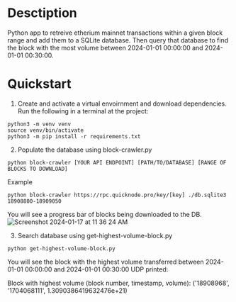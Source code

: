 # Desctiption
Python app to retreive etherium mainnet transactions within a given block range and add them to a SQLite database. Then query that database to find the block with the most volume between 2024-01-01 00:00:00 and 2024-01-01 00:30:00.

# Quickstart 
1. Create and activate a virtual envoirnment and download dependencies. Run the following in a terminal at the project:
```
python3 -m venv venv
source venv/bin/activate
python3 -m pip install -r requirements.txt
```

2. Populate the database using block-crawler.py
```
python block-crawler [YOUR API ENDPOINT] [PATH/TO/DATABASE] [RANGE OF BLOCKS TO DOWNLOAD]
```
Example
```
python block-crawler https://rpc.quicknode.pro/key/[key] ./db.sqlite3 18908800-18909050
```
You will see a progress bar of blocks being downloaded to the DB.
![Screenshot 2024-01-17 at 11 36 24 AM](https://github.com/samzorps/Ethereum-Indexing-for-Py/assets/63939307/f8ed64da-2e8e-47cf-b124-18bd6965f8e5)

3. Search database using get-highest-volume-block.py
```
python get-highest-volume-block.py
```
You will see the block with the highest volume transferred between 2024-01-01 00:00:00 and 2024-01-01 00:30:00 UDP printed:

Block with highest volume (block number, timestamp, volume): 
('18908968', '1704068111', 1.3090386419632476e+21)

